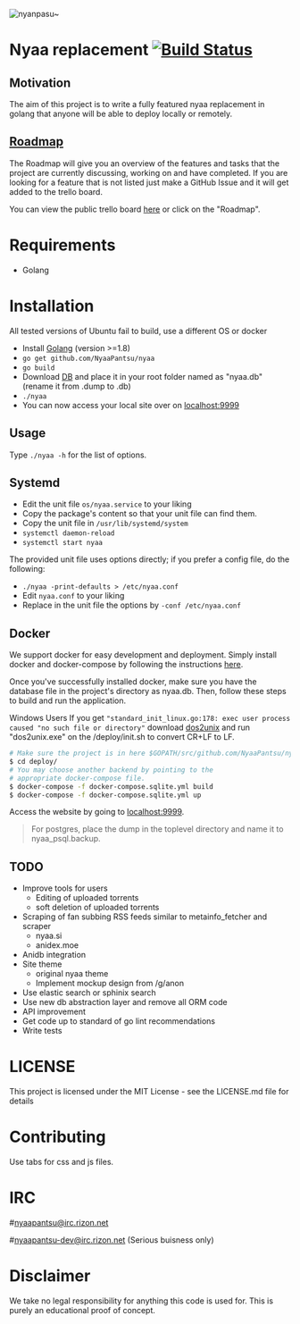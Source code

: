 ![nyanpasu~](https://my.mixtape.moe/aglaxe.png)

# Nyaa replacement [![Build Status](https://travis-ci.org/NyaaPantsu/nyaa.svg?branch=master)](https://travis-ci.org/NyaaPantsu/nyaa)

## Motivation
The aim of this project is to write a fully featured nyaa replacement in golang
that anyone will be able to deploy locally or remotely.

## [Roadmap](https://trello.com/b/gMJBwoRq/nyaa-pantsu-cat-roadmap)
The Roadmap will give you an overview of the features and tasks that the project are currently discussing, working on and have completed.
If you are looking for a feature that is not listed just make a GitHub Issue and it will get added to the trello board.

You can view the public trello board [here](https://trello.com/b/gMJBwoRq/nyaa-pantsu-cat-roadmap) or click on the "Roadmap".

# Requirements
* Golang

# Installation
All tested versions of Ubuntu fail to build, use a different OS or docker
* Install [Golang](https://golang.org/doc/install) (version >=1.8)
* `go get github.com/NyaaPantsu/nyaa`
* `go build`
* Download [DB](https://kitsunemimi.pw/tmp/nyaa.dump.zip) and place it in your root folder named as "nyaa.db" (rename it from .dump to .db)
* `./nyaa`
* You can now access your local site over on [localhost:9999](http://localhost:9999)

## Usage

Type `./nyaa -h` for the list of options.

## Systemd

* Edit the unit file `os/nyaa.service` to your liking
* Copy the package's content so that your unit file can find them.
* Copy the unit file in `/usr/lib/systemd/system`
* `systemctl daemon-reload`
* `systemctl start nyaa`

The provided unit file uses options directly; if you prefer a config file, do the following:

* `./nyaa -print-defaults > /etc/nyaa.conf`
* Edit `nyaa.conf` to your liking
* Replace in the unit file the options by `-conf /etc/nyaa.conf`


## Docker

We support docker for easy development and deployment. Simply install docker and
docker-compose by following the instructions [here](https://docs.docker.com/engine/installation/linux/ubuntu/#install-using-the-repository).

Once you've successfully installed docker, make sure you have the database file
in the project's directory as nyaa.db. Then, follow these steps to build and run
the application.

Windows Users If you get `"standard_init_linux.go:178: exec user process caused "no such file or directory"`
download [dos2unix](https://sourceforge.net/projects/dos2unix/files/latest/download) and run "dos2unix.exe"
on the /deploy/init.sh to convert CR+LF to LF.

```sh
# Make sure the project is in here $GOPATH/src/github.com/NyaaPantsu/nyaa
$ cd deploy/
# You may choose another backend by pointing to the
# appropriate docker-compose file.
$ docker-compose -f docker-compose.sqlite.yml build
$ docker-compose -f docker-compose.sqlite.yml up
```

Access the website by going to [localhost:9999](http://localhost:9999).

> For postgres, place the dump in the toplevel directory and name it to
> nyaa_psql.backup.

## TODO
* Improve tools for users
  * Editing of uploaded torrents
  * soft deletion of uploaded torrents
* Scraping of fan subbing RSS feeds similar to metainfo_fetcher and scraper
  * nyaa.si
  * anidex.moe
* Anidb integration
* Site theme
  * original nyaa theme
  * Implement mockup design from /g/anon
* Use elastic search or sphinix search
* Use new db abstraction layer and remove all ORM code
* API improvement
* Get code up to standard of go lint recommendations
* Write tests


# LICENSE
This project is licensed under the MIT License - see the LICENSE.md file for details

# Contributing
 Use tabs for css and js files.

# IRC
#nyaapantsu@irc.rizon.net

#nyaapantsu-dev@irc.rizon.net (Serious buisness only)

# Disclaimer
We take no legal responsibility for anything this code is used for. This is purely an educational proof of concept.
